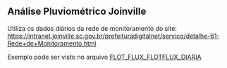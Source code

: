 ## Análise Pluviométrico Joinville
Utiliza os dados diários da rede de monitoramento do site: https://intranet.joinville.sc.gov.br/prefeituradigitalnet/servico/detalhe-61-Rede+de+Monitoramento.html

Exemplo pode ser visto no arquivo [FLOT_FLUX_FLOTFLUX_DIARIA](example/FLOT_FLUX_FLOTFLUX_DIARIA.dat)